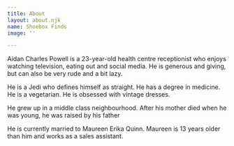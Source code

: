 ```yaml
---
title: About
layout: about.njk
name: Shoebox Finds
image: ''

---
```

Aidan Charles Powell is a 23-year-old health centre receptionist who enjoys watching television, eating out and social media. He is generous and giving, but can also be very rude and a bit lazy.

He is a Jedi who defines himself as straight. He has a degree in medicine. He is a vegetarian. He is obsessed with vintage dresses.

He grew up in a middle class neighbourhood. After his mother died when he was young, he was raised by his father

He is currently married to Maureen Erika Quinn. Maureen is 13 years older than him and works as a sales assistant.